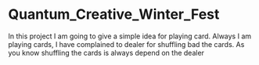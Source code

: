 # Quantum_Creative_Winter_Fest

In this project I am going to give a simple idea for playing card. Always I am playing cards, I have complained to dealer for shuffling bad the cards. As you know shuffling the cards is always depend on the dealer 
